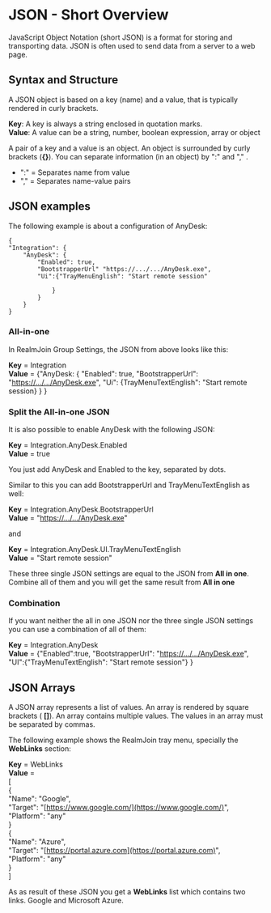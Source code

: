 # JSON - Short Overview

JavaScript Object Notation \(short JSON\) is a format for storing and transporting data. JSON is often used to send data from a server to a web page.

## Syntax and Structure

A JSON object is based on a key \(name\) and a value, that is typically rendered in curly brackets.

**Key**: A key is always a string enclosed in quotation marks.  
**Value**: A value can be a string, number, boolean expression, array or object

A pair of a key and a value is an object. An object is surrounded by curly brackets \(**{}**\). You can separate information \(in an object\) by ":" and "," .

* ":" = Separates name from value
* "," = Separates name-value pairs

## JSON examples

The following example is about a configuration of AnyDesk:

```text
{
"Integration": {
    "AnyDesk": {
        "Enabled": true,
        "BootstrapperUrl" "https://.../.../AnyDesk.exe",
        "Ui":{"TrayMenuEnglish": "Start remote session"

            }
        }
    }
}
```

### All-in-one

In RealmJoin Group Settings, the JSON from above looks like this:

**Key** = Integration  
**Value** = {"AnyDesk: { "Enabled": true, "BootstrapperUrl": "[https://.../.../AnyDesk.exe](https://.../.../AnyDesk.exe)", "Ui": {TrayMenuTextEnglish": "Start remote session} } }

### Split the All-in-one JSON

It is also possible to enable AnyDesk with the following JSON:

**Key** = Integration.AnyDesk.Enabled  
**Value** = true

You just add AnyDesk and Enabled to the key, separated by dots.

Similar to this you can add BootstrapperUrl and TrayMenuTextEnglish as well:

**Key** = Integration.AnyDesk.BootstrapperUrl  
**Value** = "[https://.../.../AnyDesk.exe](https://.../.../AnyDesk.exe)"

and

**Key** = Integration.AnyDesk.UI.TrayMenuTextEnglish  
**Value** = "Start remote session"

These three single JSON settings are equal to the JSON from **All in one**. Combine all of them and you will get the same result from **All in one**

### Combination

If you want neither the all in one JSON nor the three single JSON settings you can use a combination of all of them:

**Key** = Integration.AnyDesk  
**Value** = {"Enabled":true, "BootstrapperUrl": "[https://.../.../AnyDesk.exe](https://.../.../AnyDesk.exe)", "UI":{"TrayMenuTextEnglish": "Start remote session"} }

## JSON Arrays

A JSON array represents a list of values. An array is rendered by square brackets \( **\[\]**\). An array contains multiple values. The values in an array must be separated by commas.

The following example shows the RealmJoin tray menu, specially the **WebLinks** section:

**Key** = WebLinks  
**Value** =  
\[  
{  
"Name": "Google",  
"Target": "[https://www.google.com/](https://www.google.com/)",  
"Platform": "any"  
}  
{  
"Name": "Azure",  
"Target": "[https://portal.azure.com](https://portal.azure.com)",  
"Platform": "any"  
}  
\]

As as result of these JSON you get a **WebLinks** list which contains two links. Google and Microsoft Azure.

